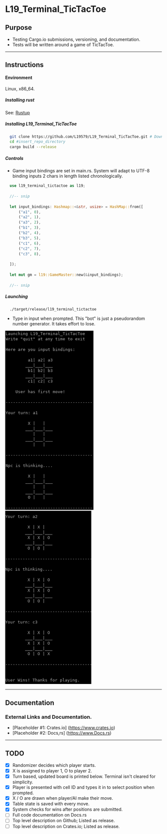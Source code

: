 # L19_Terminal_TicTacToe

## Purpose
- Testing Cargo.io submissions, versioning, and documentation.
- Tests will be written around a game of TicTacToe.
---

## Instructions
#### Environment 
  Linux, x86_64.
##### Installing rust
See: [Rustup](https://rustup.rs/)

##### Installing L19_Terminal_TicTacToe
```bash
  git clone https://github.com/L19579/L19_Terminal_TicTacToe.git # Download repo
  cd #insert_repo_directory
  cargo build --release
```

##### Controls 
- Game input bindings are set in main.rs. System will adapt to UTF-8 binding
  inputs 2 chars in length listed chronologically. 
```rust
  use l19_terminal_tictactoe as l19;
  
  //-- snip
  
  let input_bindings: Hashmap::<&str, usize> = HashMap::from([
      ("a1", 0),
      ("a2", 1),
      ("a3", 2),
      ("b1", 3),
      ("b2", 4),
      ("b3", 5),
      ("c1", 6),
      ("c2", 7),
      ("c3", 8),

  ]);

  let mut gm = l19::GameMaster::new(&input_bindings);
  
  //-- snip
```

##### Launching
```bash
  ./target/release/l19_terminal_tictactoe
```

- Type in input when prompted. This "bot" is just a pseudorandom number generator. It takes effort to lose.

![Opener](https://raw.githubusercontent.com/L19579/L19_Terminal_TicTacToe/main/imgs/4_start_large.png) ![Closer](https://raw.githubusercontent.com/L19579/L19_Terminal_TicTacToe/main/imgs/5_end_large.png)

---

## Documentation
### External Links and Documentation.
- [Placeholder #1: Crates.io] (https://www.crates.io)
- [Placeholder #2: Docs,rs] (https://www.Docs.rs)

---

## TODO
- [x] Randomizer decides which player starts.
- [x] X is assigned to player 1, O to player 2.
- [x] Turn based, updated board is printed below. Terminal isn't cleared for simplicity.
- [x] Player is presented with cell ID and types it in to select position when prompted.
- [x] X / O are drawn when player/AI make their move.
- [x] Table state is saved with every move.
- [x] System checks for wins after positions are submitted.
- [ ] Full code documentation on Docs.rs
- [ ] Top level description on Github; Listed as release.
- [ ] Top level description on Crates.io; Listed as release.
